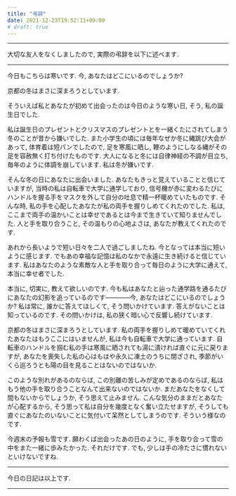 ```yaml
---
title: "弔辞"
date: 2021-12-23T19:52:11+09:00
# draft: true
---
```


***

大切な友人をなくしましたので, 実際の弔辞を以下に述べます.

***

今日もこちらは寒いです. 今, あなたはどこにいるのでしょうか?

京都の冬はまさに深まろうとしています.

そういえば私とあなたが初めて出会ったのは今日のような寒い日, そう, 私の誕生日でした.

私は誕生日のプレゼントとクリスマスのプレゼントとを一緒くたにされてしまう冬のことが昔から嫌いでした. また小学生の頃には毎年なぜか冬に縄跳び大会があって, 体育着は短パンでしたので, 足を寒風に晒し, 鞭のようにしなる縄がその足を容赦無く打ち付けたものです. 大人になると冬には自律神経の不調が目立ち, 毎年のように体調を崩しています. 私は冬が嫌いです.

そんな冬の日にあなたに出会いました. あなたもきっと覚えていることと信じていますが, 当時の私は自転車で大学に通学しており, 信号機が赤に変わるたびにハンドルを握る手をマスクを外して自分の吐息で精一杯暖めていたものです. そんな時, 私の手を心配したあなたが私の両手を握りしめてくれたのでした. 私は, ここまで両手の温かいことは幸せであるとは今まで生きていて知りませんでした. 人と手を取り合うこと, その温もりの心地よさは, あなたが教えてくれたのです.

あれから長いようで短い日々を二人で過ごしましたね. 今となっては本当に短いように感じます. でもあの幸福な記憶は私のなかで永遠に生き続けると信じています. 私はあなたのような素敵な人と手を取り合って毎日のように大学に通えて, 本当に幸せ者でした.

本当に, 切実に, 教えて欲しいのです. 今も私はあなたと辿った通学路を通るたびにあなたの幻影を追っているのです――――今, あなたはどこにいるのでしょうか? 私は常に, 誰かに答えてほしくて, そう問いかけています. 答えがないことは知っているのです. その問いかけは, 私の狭く暗い心で反響し続けています.  

京都の冬はまさに深まろうとしています. 私の両手を握りしめて暖めていてくれたあなたはもうここにはいませんが, 私は今も自転車で大学に通っています. 自転車のハンドルを掴む私の手は寒風に晒されても湯に漬ければ直ぐに元に戻りますが, あなたを喪失した私の心はもはや永久に凍土のうちに閉ざされ, 季節がいくら巡ろうとも陽の目を見ることはないのではないか.

このような別れがあるのならば, この別離の苦しみが定めであるのならば, 私はもう他の手を取り合うことなんて出来ないのではないか. まだあなたをなくして間もないからでしょうか, そう思えて止みません. こんな気分のままだとあなたが心配するから, そう思って私は自分を幾度となく奮い立たせますが, そうしても直ぐにあなたのいないことに気付いて呆然としてしまうのです. そういう様なのです.

今週末の予報も雪です. 願わくば出会ったあの日のように, 手を取り合って雪の中をまた一緒に歩みたかった. それだけです. でも, 少しは手の冷たさに慣れないといけないですね.

***

今日の日記は以上です.

***

